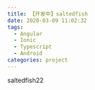 ```yaml
---
title: 【开发中】saltedfish
date: 2020-03-09 11:02:32
tags:
  - Angular
  - Ionic
  - Typescript
  - Android
categories: project
---
```


saltedfish22